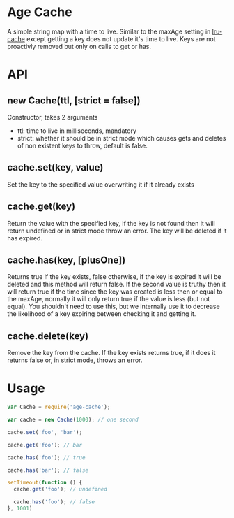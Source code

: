 # Age Cache

A simple string map with a time to live.  Similar to the maxAge setting in
[lru-cache](https://www.npmjs.com/package/lru-cache) except getting a key does
not update it's time to live.  Keys are not proactivly removed but only on calls
to get or has.

# API

## new Cache(ttl, [strict = false])

Constructor, takes 2 arguments

- ttl: time to live in milliseconds, mandatory
- strict: whether it should be in strict mode which causes gets and deletes of
non existent keys to throw, default is false.

## cache.set(key, value)

Set the key to the specified value overwriting it if it already exists

## cache.get(key)

Return the value with the specified key, if the key is not found then it will
return undefined or in strict mode throw an error. The key will be deleted if it
has expired.

## cache.has(key, [plusOne])

Returns true if the key exists, false otherwise, if the key is expired it will be
deleted and this method will return false. If the second value is truthy then
it will return true if the time since the key was created is less then or equal
to the maxAge, normally it will only return true if the value is less (but not
equal).  You shouldn't need to use this, but we internally use it to decrease
the likelihood of a key expiring between checking it and getting it.

## cache.delete(key)

Remove the key from the cache.  If the key exists returns true, if it does it
returns false or, in strict mode, throws an error.

# Usage

```js
var Cache = require('age-cache');

var cache = new Cache(1000); // one second

cache.set('foo', 'bar');

cache.get('foo'); // bar

cache.has('foo'); // true

cache.has('bar'); // false

setTimeout(function () {
  cache.get('foo'); // undefined

  cache.has('foo'); // false
}, 1001)
```
